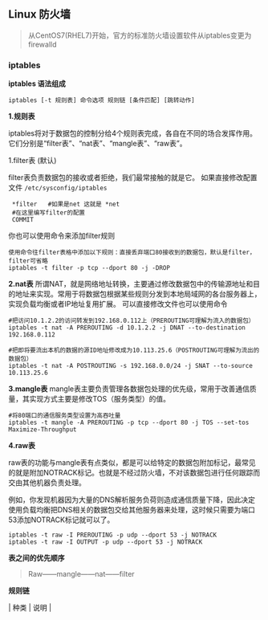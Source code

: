 ## Linux 防火墙

> 从CentOS7(RHEL7)开始，官方的标准防火墙设置软件从iptables变更为firewalld

### iptables

**iptables 语法组成**

`iptables [-t 规则表] 命令选项 规则链 [条件匹配] [跳转动作]`

**1.规则表**

iptables将对于数据包的控制分给4个规则表完成，各自在不同的场合发挥作用。它们分别是“filter表”、“nat表”、“mangle表”、“raw表”。

1.filter表 (默认)

filter表负责数据包的接收或者拒绝，我们最常接触的就是它。
如果直接修改配置文件 `/etc/sysconfig/iptables`

```
 *filter   #如果是net 这就是 *net 
 #在这里编写filter的配置
 COMMIT
```

你也可以使用命令来添加filter规则

```
使用命令往filter表格中添加以下规则：直接丢弃端口80接收到的数据包，默认是filter，filter可省略
iptables -t filter -p tcp --dport 80 -j -DROP
```
**2.nat表**
所谓NAT，就是网络地址转换，主要通过修改数据包中的传输源地址和目的地址来实现。常用于将数据包根据某些规则分发到本地局域网的各台服务器上，实现负载均衡或者IP地址复用扩展。
可以直接修改文件也可以使用命令

```
#把访问10.1.2.2的访问转发到192.168.0.112上（PREROUTING可理解为流入的数据包）
iptables -t nat -A PREROUTING -d 10.1.2.2 -j DNAT --to-destination 192.168.0.112

#把即将要流出本机的数据的源ID地址修改成为10.113.25.6（POSTROUTING可理解为流出的数据包）
iptables -t nat -A POSTROUTING -s 192.168.0.0/24 -j SNAT --to-source 10.113.25.6
```

**3.mangle表**
mangle表主要负责管理各数据包处理的优先级，常用于改善通信质量，其实现方式主要是修改TOS（服务类型）的值。

```
#将80端口的通信服务类型设置为高吞吐量
iptables -t mangle -A PREROUTING -p tcp --dport 80 -j TOS --set-tos Maximize-Throughput
```

**4.raw表**

raw表的功能与mangle表有点类似，都是可以给特定的数据包附加标记，最常见的就是附加NOTRACK标记。也就是不经过防火墙，不对该数据包进行任何跟踪而交由其他机器负责处理。

例如，你发现机器因为大量的DNS解析服务负荷则造成通信质量下降，因此决定使用负载均衡把DNS相关的数据包交给其他服务器来处理，这时候只需要为端口53添加NOTRACK标记就可以了。

```
iptables -t raw -I PREROUTING -p udp --dport 53 -j NOTRACK
iptables -t raw -I OUTPUT -p udp --dport 53 -j NOTRACK
```

**表之间的优先顺序**

> Raw——mangle——nat——filter


**规则链**

|  种类 |  说明 |




